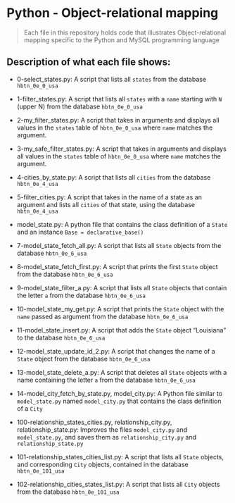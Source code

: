 # Python - Object-relational mapping
> Each file in this repository holds code that illustrates Object-relational mapping
> specific to the Python and MySQL programming language

## Description of what each file shows:
* 0-select_states.py: A script that lists all `states` from the database `hbtn_0e_0_usa`

* 1-filter_states.py: A script that lists all `states` with a `name` starting with `N` (upper N) from the database `hbtn_0e_0_usa`

* 2-my_filter_states.py: A script that takes in arguments and displays all values in the `states` table of `hbtn_0e_0_usa` where `name` matches the argument.

* 3-my_safe_filter_states.py: A script that takes in arguments and displays all values in the `states` table of `hbtn_0e_0_usa` where `name` matches the argument.

* 4-cities_by_state.py: A script that lists all `cities` from the database `hbtn_0e_4_usa`

* 5-filter_cities.py: A script that takes in the name of a state as an argument and lists all `cities` of that state, using the database `hbtn_0e_4_usa`

* model_state.py: A python file that contains the class definition of a `State` and an instance `Base = declarative_base()`

* 7-model_state_fetch_all.py: A script that lists all `State` objects from the database `hbtn_0e_6_usa`

* 8-model_state_fetch_first.py: A script that prints the first `State` object from the database `hbtn_0e_6_usa`

* 9-model_state_filter_a.py: A script that lists all `State` objects that contain the letter `a` from the database `hbtn_0e_6_usa`

* 10-model_state_my_get.py: A script that prints the `State` object with the `name` passed as argument from the database `hbtn_0e_6_usa`

* 11-model_state_insert.py: A script that adds the `State` object “Louisiana” to the database `hbtn_0e_6_usa`

* 12-model_state_update_id_2.py: A script that changes the name of a `State` object from the database `hbtn_0e_6_usa`

* 13-model_state_delete_a.py: A script that deletes all `State` objects with a name containing the letter `a` from the database `hbtn_0e_6_usa`

* 14-model_city_fetch_by_state.py, model_city.py: A Python file similar to `model_state.py` named `model_city.py` that contains the class definition of a `City`

* 100-relationship_states_cities.py, relationship_city.py, relationship_state.py: Improves the files `model_city.py` and `model_state.py`, and saves them as `relationship_city.py` and `relationship_state.py`

* 101-relationship_states_cities_list.py: A script that lists all `State` objects, and corresponding `City` objects, contained in the database `hbtn_0e_101_usa`

* 102-relationship_cities_states_list.py: A script that lists all `City` objects from the database `hbtn_0e_101_usa`

